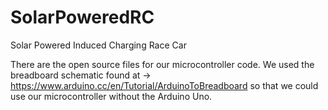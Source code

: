 # SolarPoweredRC
Solar Powered Induced Charging Race Car

There are the open source files for our microcontroller code.
We used the breadboard schematic found at -> https://www.arduino.cc/en/Tutorial/ArduinoToBreadboard
so that we could use our microcontroller without the Arduino Uno.
